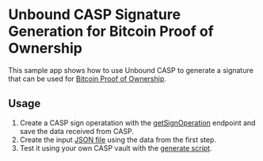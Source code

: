 # Unbound CASP Signature Generation for Bitcoin Proof of Ownership

This sample app shows how to use Unbound CASP to generate a signature that can be used for [Bitcoin Proof of Ownership](https://en.bitcoin.it/wiki/Proof_of_Ownership).

## Usage

1. Create a CASP sign operatation with the [getSignOperation](https://www.unboundtech.com/docs/CASP/API/casp-byow.html#get-sign-operation) endpoint and save the data received from CASP.
1. Create the input [JSON file](https://github.com/unbound-tech/unbound-sample-code/blob/main/blockchain/bitcoin/proof-of-ownership/javascript/casp-sign-op-complete.json) using the data from the first step.
1. Test it using your own CASP vault with the [generate script](https://github.com/unbound-tech/unbound-sample-code/blob/main/blockchain/bitcoin/proof-of-ownership/javascript/generate.js).
